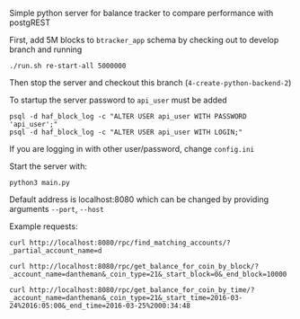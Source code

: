 Simple python server for balance tracker to compare performance with postgREST

First, add 5M blocks to `btracker_app` schema by checking out to develop branch and running 
```
./run.sh re-start-all 5000000
```

Then stop the server and checkout this branch (`4-create-python-backend-2`)

To startup the server password to `api_user` must be added
```
psql -d haf_block_log -c "ALTER USER api_user WITH PASSWORD 'api_user';"
psql -d haf_block_log -c "ALTER USER api_user WITH LOGIN;"
```

If you are logging in with other user/password, change `config.ini`

Start the server with:
```
python3 main.py
```

Default address is localhost:8080 which can be changed by providing arguments `--port`, `--host`

Example requests:

```
curl http://localhost:8080/rpc/find_matching_accounts/?_partial_account_name=d
```
```
curl http://localhost:8080/rpc/get_balance_for_coin_by_block/?_account_name=dantheman&_coin_type=21&_start_block=0&_end_block=10000
```
```
curl http://localhost:8080/rpc/get_balance_for_coin_by_time/?_account_name=dantheman&_coin_type=21&_start_time=2016-03-24%2016:05:00&_end_time=2016-03-25%2000:34:48
```
